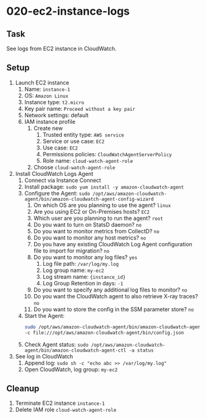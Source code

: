 # 020-ec2-instance-logs

## Task

See logs from EC2 instance in CloudWatch.

## Setup

1. Launch EC2 instance
    1. Name: `instance-1`
    2. OS: `Amazon Linux`
    3. Instance type: `t2.micro`
    4. Key pair name: `Proceed without a key pair`
    5. Network settings: default
    6. IAM instance profile
        1. Create new
            1. Trusted entity type: `AWS service`
            2. Service or use case: `EC2`
            3. Use case: `EC2`
            4. Permissions policies: `CloudWatchAgentServerPolicy`
            5. Role name: `cloud-watch-agent-role`
        2. Choose `cloud-watch-agent-role`
2. Install CloudWatch Logs Agent
    1. Connect via Instance Connect
    2. Install package: `sudo yum install -y amazon-cloudwatch-agent`
    3. Configure the Agent: `sudo /opt/aws/amazon-cloudwatch-agent/bin/amazon-cloudwatch-agent-config-wizard`
        1. On which OS are you planning to use the agent? `linux`
        2. Are you using EC2 or On-Premises hosts? `EC2`
        3. Which user are you planning to run the agent? `root`
        4. Do you want to turn on StatsD daemon? `no`
        5. Do you want to monitor metrics from CollectD? `no`
        6. Do you want to monitor any host metrics? `no`
        7. Do you have any existing CloudWatch Log Agent configuration file to import for migration? `no`
        8. Do you want to monitor any log files? `yes`
            1. Log file path: `/var/log/my.log`
            2. Log group name: `my-ec2`
            3. Log stream name: `{instance_id}`
            4. Log Group Retention in days: `-1`
        9. Do you want to specify any additional log files to monitor? `no`
        10. Do you want the CloudWatch agent to also retrieve X-ray traces? `no`
        11. Do you want to store the config in the SSM parameter store? `no`
    4. Start the Agent:
       ```bash
       sudo /opt/aws/amazon-cloudwatch-agent/bin/amazon-cloudwatch-agent-ctl -a fetch-config -m ec2 -s \
       -c file:///opt/aws/amazon-cloudwatch-agent/bin/config.json
       ```
    5. Check Agent status: `sudo /opt/aws/amazon-cloudwatch-agent/bin/amazon-cloudwatch-agent-ctl -a status`
3. See log in CloudWatch
    1. Append log: `sudo sh -c "echo abc >> /var/log/my.log"`
    2. Open CloudWatch, log group: `my-ec2`

## Cleanup

1. Terminate EC2 instance `instance-1`
2. Delete IAM role `cloud-watch-agent-role`
